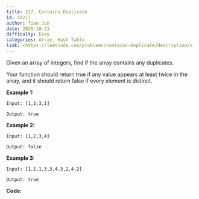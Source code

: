 ```yaml
---
title: 217. Contains Duplicate
id: id217
author: Tian Jun
date: 2020-10-31
difficulty: Easy
categories: Array, Hash Table
link: <https://leetcode.com/problems/contains-duplicate/description/>
---
```


Given an array of integers, find if the array contains any duplicates.

Your function should return true if any value appears at least twice in the
array, and it should return false if every element is distinct.

**Example 1:**
            
	Input: [1,2,3,1]    
	Output: true

**Example 2:**
            
	Input: [1,2,3,4]    
	Output: false

**Example 3:**
            
	Input: [1,1,1,3,3,4,3,2,4,2]    
	Output: true


**Code:**
